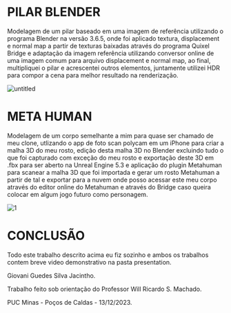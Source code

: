 

# PILAR BLENDER
Modelagem de um pilar baseado em uma imagem de referência utilizando o programa Blender na versão 3.6.5, onde foi aplicado textura, displacement e normal map a partir de texturas baixadas através do programa Quixel Bridge e adaptação da imagem referência utilizando conversor online de uma imagem comum para arquivo displacement e normal map, ao final, multipliquei o pilar e acrescentei outros elementos, juntamente utilizei HDR para compor a cena para melhor resultado na renderização.

![untitled](https://github.com/ICEI-PUC-Minas-PPC-CC/ppc-cc-2023-2-mod3d-noite-mod-3d-tarefa4/assets/20716371/4fd57726-07d6-4e6d-9ccc-8f469943d056)

# META HUMAN
Modelagem de um corpo semelhante a mim para quase ser chamado de meu clone, utlizando o app de foto scan polycam em um iPhone para criar a malha 3D do meu rosto, edição desta malha 3D no Blender excluindo tudo o que foi capturado com exceção do meu rosto e exportação deste 3D em .fbx para ser aberto na Unreal Engine 5.3 e aplicação do plugin Metahuman para scanear a malha 3D que foi importada e gerar um rosto Metahuman a partir de tal e exportar para a nuvem onde posso acessar este meu corpo através do editor online do Metahuman e através do Bridge caso queira colocar em algum jogo futuro como personagem.

![1](https://github.com/ICEI-PUC-Minas-PPC-CC/ppc-cc-2023-2-mod3d-noite-mod-3d-tarefa4/assets/20716371/0d0b12fb-d1cb-43af-986b-23dc6030fa3d)

# CONCLUSÃO
Todo este trabalho descrito acima eu fiz sozinho e ambos os trabalhos contem breve video demonstrativo na pasta presentation.

Giovani Guedes Silva Jacintho.


Trabalho feito sob orientação do Professor Will Ricardo S. Machado.

PUC Minas - Poços de Caldas - 13/12/2023.
